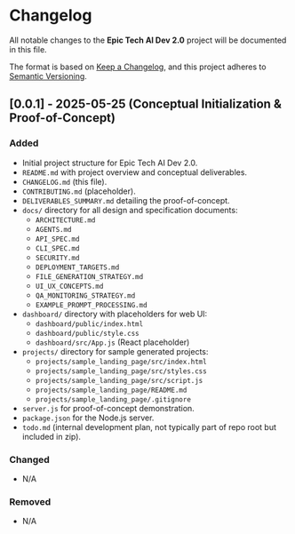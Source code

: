# Changelog

All notable changes to the **Epic Tech AI Dev 2.0** project will be documented in this file.

The format is based on [Keep a Changelog](https://keepachangelog.com/en/1.0.0/),
and this project adheres to [Semantic Versioning](https://semver.org/spec/v2.0.0.html).

## [0.0.1] - 2025-05-25 (Conceptual Initialization & Proof-of-Concept)

### Added
- Initial project structure for Epic Tech AI Dev 2.0.
- `README.md` with project overview and conceptual deliverables.
- `CHANGELOG.md` (this file).
- `CONTRIBUTING.md` (placeholder).
- `DELIVERABLES_SUMMARY.md` detailing the proof-of-concept.
- `docs/` directory for all design and specification documents:
    - `ARCHITECTURE.md`
    - `AGENTS.md`
    - `API_SPEC.md`
    - `CLI_SPEC.md`
    - `SECURITY.md`
    - `DEPLOYMENT_TARGETS.md`
    - `FILE_GENERATION_STRATEGY.md`
    - `UI_UX_CONCEPTS.md`
    - `QA_MONITORING_STRATEGY.md`
    - `EXAMPLE_PROMPT_PROCESSING.md`
- `dashboard/` directory with placeholders for web UI:
    - `dashboard/public/index.html`
    - `dashboard/public/style.css`
    - `dashboard/src/App.js` (React placeholder)
- `projects/` directory for sample generated projects:
    - `projects/sample_landing_page/src/index.html`
    - `projects/sample_landing_page/src/styles.css`
    - `projects/sample_landing_page/src/script.js`
    - `projects/sample_landing_page/README.md`
    - `projects/sample_landing_page/.gitignore`
- `server.js` for proof-of-concept demonstration.
- `package.json` for the Node.js server.
- `todo.md` (internal development plan, not typically part of repo root but included in zip).

### Changed
- N/A

### Removed
- N/A
